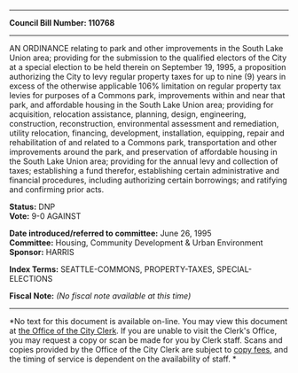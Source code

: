 * * * * *  
  
**Council Bill Number: [](#h0)[](#h2)110768**  
  
* * * * *  
  
AN ORDINANCE relating to park and other improvements in the South Lake Union area; providing for the submission to the qualified electors of the City at a special election to be held therein on September 19, 1995, a proposition authorizing the City to levy regular property taxes for up to nine (9) years in excess of the otherwise applicable 106% limitation on regular property tax levies for purposes of a Commons park, improvements within and near that park, and affordable housing in the South Lake Union area; providing for acquisition, relocation assistance, planning, design, engineering, construction, reconstruction, environmental assessment and remediation, utility relocation, financing, development, installation, equipping, repair and rehabilitation of and related to a Commons park, transportation and other improvements around the park, and preservation of affordable housing in the South Lake Union area; providing for the annual levy and collection of taxes; establishing a fund therefor, establishing certain administrative and financial procedures, including authorizing certain borrowings; and ratifying and confirming prior acts.  
  
**Status:** DNP   
**Vote:** 9-0 AGAINST   
  
**Date introduced/referred to committee:** June 26, 1995   
**Committee:** Housing, Community Development & Urban Environment   
**Sponsor:** HARRIS   
  
**Index Terms:** SEATTLE-COMMONS, PROPERTY-TAXES, SPECIAL-ELECTIONS  
  
**Fiscal Note:** *(No fiscal note available at this time)*  
  
* * * * *  
  
*No text for this document is available on-line. You may view this document at [the Office of the City Clerk](http://www.seattle.gov/leg/clerk/contactUs.htm). If you are unable to visit the Clerk's Office, you may request a copy or scan be made for you by Clerk staff. Scans and copies provided by the Office of the City Clerk are subject to [copy fees](http://clerk.seattle.gov/~public/clerkfees.htm), and the timing of service is dependent on the availability of staff. *  
  
  
